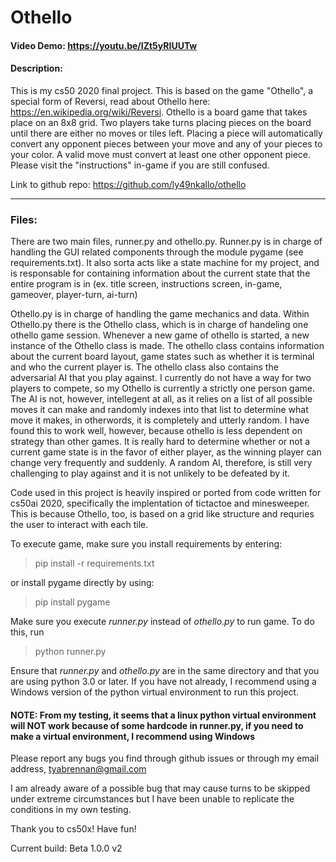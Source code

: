 # Othello

#### Video Demo:  https://youtu.be/IZt5yRIUUTw
#### Description:
This is my cs50 2020 final project.
This is based on the game "Othello", a special form of Reversi, read about Othello here: https://en.wikipedia.org/wiki/Reversi.
Othello is a board game that takes place on an 8x8 grid. Two players take turns placing pieces on the board until there are either no moves or tiles left.
Placing a piece will automatically convert any opponent pieces between your move and any of your pieces to your color. A valid move must convert at least one
other opponent piece.
Please visit the "instructions" in-game if you are still confused.

Link to github repo: https://github.com/ly49nkallo/othello

 ---

### Files:

There are two main files, runner.py and othello.py. 
Runner.py is in charge of handling the GUI related components through the module pygame (see requirements.txt). It also sorta acts like a state machine for my project, and is responsable for containing information about the current state that the entire program is in (ex. title screen, instructions screen, in-game, gameover, player-turn, ai-turn)


Othello.py is in charge of handling the game mechanics and data. Within Othello.py there is the Othello class, which is in charge of handeling one othello game session.
Whenever a new game of othello is started, a new instance of the Othello class is made. The othello class contains information about the current board layout, game states such as whether it is terminal and who the current player is. 
The othello class also contains the adversarial AI that you play against. I currently do not have a way for two players to compete, so my Othello is currently a strictly one person game. The AI is not, however, intellegent at all, as it relies on a list of all possible moves it can make and randomly indexes into that list to determine what move it makes, in otherwords, it is completely and utterly random. 
I have found this to work well, however, because othello is less dependent on strategy than other games. It is really hard to determine whether or not a current game state is in the favor of either player, as the winning player can change very frequently and suddenly. A random AI, therefore, is still very challenging to play against and it is not unlikely to be defeated by it. 

Code used in this project is heavily inspired or ported from code written for cs50ai 2020, specifically the implentation of tictactoe and minesweeper.
This is because Othello, too, is based on a grid like structure and requries the user to interact with each tile. 

To execute game, make sure you install requirements by entering:

> pip install -r requirements.txt

or install pygame directly by using:

> pip install pygame

Make sure you execute *runner.py* instead of *othello.py* to run game. To do this, run
> python runner.py

Ensure that *runner.py* and *othello.py* are in the same directory and that you are using python 3.0 or later.
If you have not already, I recommend using a Windows version of the python virtual environment to run this project.

#### NOTE: From my testing, it seems that a linux python virtual environment will NOT work because of some hardcode in runner.py, if you need to make a virtual environment, I recommend using Windows
Please report any bugs you find through github issues or through my email address, 
tyabrennan@gmail.com

I am already aware of a possible bug that may cause turns to be skipped under extreme circumstances but I have been unable to replicate the conditions in my own testing.

Thank you to cs50x!
Have fun!

Current build: Beta 1.0.0 v2

